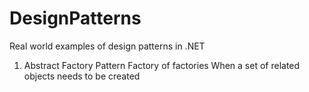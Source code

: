 # DesignPatterns
Real world examples of design patterns in .NET
1. Abstract Factory Pattern
    Factory of factories
    When a set of related objects needs to be created